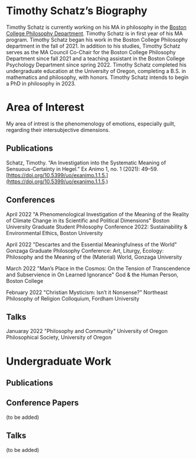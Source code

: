 # Timothy Schatz’s Biography

Timothy Schatz is currently working on his MA in philosophy in the [Boston College Philosophy Department](https://www.bc.edu/content/bc-web/schools/mcas/departments/philosophy/people/ma-students/Timothy-Schatz.html). Timothy Schatz is in first year of his MA program. Timothy Schatz began his work in the Boston College Philosophy department in the fall of 2021. In addition to his studies, Timothy Schatz serves as the MA Council Co-Chair for the Boston College Philosophy Department since fall 2021 and a teaching assistant in the Boston College Psychology Department since spring 2022. Timothy Schatz completed his undergraduate education at the University of Oregon, completing a B.S. in mathematics and philosophy, with honors. Timothy Schatz intends to begin a PhD in philosophy in 2023.
 

# Area of Interest 

My area of intrest is the phenomenology of emotions, especially guilt, regarding their intersubjective dimensions.

## Publications 

Schatz, Timothy. “An Investigation into the Systematic Meaning of Sensuous-Certainty in Hegel.” Ex Animo 1, no. 1 (2021): 49–59. [https://doi.org/10.5399/uo/exanimo.1.1.5.](https://doi.org/10.5399/uo/exanimo.1.1.5.)

## Conferences

April 2022
"A Phenomenological Investigation of the Meaning of the Reality of Climate Change in its Scientific and Political Dimensions"
Boston University Graduate Student Philosophy Conference 2022: Sustainability & Environmental Ethics, Boston University

April 2022
"Descartes and the Essential Meaningfulness of the World"
Gonzaga Graduate Philosophy Conference: Art, Liturgy, Ecology: Philosophy and the Meaning of the (Material) World, Gonzaga University 

March 2022
"Man’s Place in the Cosmos: On the Tension of Transcendence and Subservience in On Learned Ignorance"
God & the Human Person, Boston College

February 2022 
"Christian Mysticism: Isn’t it Nonsense?"
Northeast Philosophy of Religion Colloquium, Fordham University

## Talks

Januaray 2022
"Philosophy and Community"
University of Oregon Philosophical Society, University of Oregon 

# Undergraduate Work

## Publications



## Conference Papers
(to be added) 

## Talks
(to be added) 
